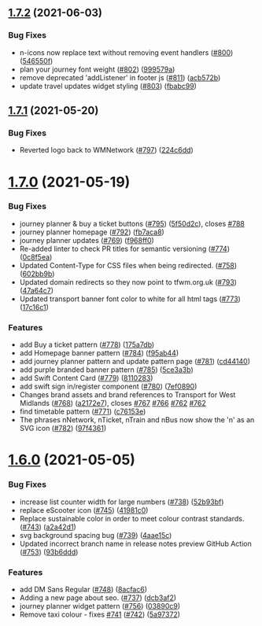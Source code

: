 ## [1.7.2](https://github.com/wmcadigital/wmn-design-system/compare/v1.7.1...v1.7.2) (2021-06-03)


### Bug Fixes

* n-icons now replace text without removing event handlers ([#800](https://github.com/wmcadigital/wmn-design-system/issues/800)) ([546550f](https://github.com/wmcadigital/wmn-design-system/commit/546550f7d374b82a17689ea3cd3930d5e2b9616c))
* plan your journey font weight ([#802](https://github.com/wmcadigital/wmn-design-system/issues/802)) ([999579a](https://github.com/wmcadigital/wmn-design-system/commit/999579a82678bfc652d685605ffb4a0545e2c8b6))
* remove deprecated 'addListener' in footer js ([#811](https://github.com/wmcadigital/wmn-design-system/issues/811)) ([acb572b](https://github.com/wmcadigital/wmn-design-system/commit/acb572bc36cac9488d9e535d6e43d843d8e92a68))
* update travel updates widget styling ([#803](https://github.com/wmcadigital/wmn-design-system/issues/803)) ([fbabc99](https://github.com/wmcadigital/wmn-design-system/commit/fbabc992ed35b7eb3c1912d46bdd68b2eed34ace))

## [1.7.1](https://github.com/wmcadigital/wmn-design-system/compare/v1.7.0...v1.7.1) (2021-05-20)


### Bug Fixes

* Reverted logo back to WMNetwork ([#797](https://github.com/wmcadigital/wmn-design-system/issues/797)) ([224c6dd](https://github.com/wmcadigital/wmn-design-system/commit/224c6dde04fafbe3a10802dc4a743f1e9b2b14f4))

# [1.7.0](https://github.com/wmcadigital/wmn-design-system/compare/v1.6.0...v1.7.0) (2021-05-19)


### Bug Fixes

* journey planner & buy a ticket buttons ([#795](https://github.com/wmcadigital/wmn-design-system/issues/795)) ([5f50d2c](https://github.com/wmcadigital/wmn-design-system/commit/5f50d2cb8b44976c51b2893b7d333ee4a08c5229)), closes [#788](https://github.com/wmcadigital/wmn-design-system/issues/788)
* journey planner homepage ([#792](https://github.com/wmcadigital/wmn-design-system/issues/792)) ([fb7aca8](https://github.com/wmcadigital/wmn-design-system/commit/fb7aca89f2063c38d0619fefa3e1f501ebf3a896))
* journey planner updates ([#769](https://github.com/wmcadigital/wmn-design-system/issues/769)) ([f968ff0](https://github.com/wmcadigital/wmn-design-system/commit/f968ff0380a2df2c1e1e455fc0b503728e4c7f0a))
* Re-added linter to check PR titles for semantic versioning ([#774](https://github.com/wmcadigital/wmn-design-system/issues/774)) ([0c8f5ea](https://github.com/wmcadigital/wmn-design-system/commit/0c8f5ea929f0316cafb8fe19541825e41fc9a05e))
* Updated Content-Type for CSS files when being redirected. ([#758](https://github.com/wmcadigital/wmn-design-system/issues/758)) ([602bb9b](https://github.com/wmcadigital/wmn-design-system/commit/602bb9b200fddd8921b9ab9dd2ffc226272f8dd7))
* Updated domain redirects so they now point to tfwm.org.uk ([#793](https://github.com/wmcadigital/wmn-design-system/issues/793)) ([47a64c7](https://github.com/wmcadigital/wmn-design-system/commit/47a64c7fcd06ea0d2b7dfa0b51f75c866afb9260))
* Updated transport banner font color to white for all html tags ([#773](https://github.com/wmcadigital/wmn-design-system/issues/773)) ([17c16c1](https://github.com/wmcadigital/wmn-design-system/commit/17c16c1531fceba46a22b47386d16cb68e5e9299))


### Features

* add Buy a ticket pattern ([#778](https://github.com/wmcadigital/wmn-design-system/issues/778)) ([175a7db](https://github.com/wmcadigital/wmn-design-system/commit/175a7dbae690d21ebf0d7bb812eb9e2e38e699b3))
* add Homepage banner pattern ([#784](https://github.com/wmcadigital/wmn-design-system/issues/784)) ([f95ab44](https://github.com/wmcadigital/wmn-design-system/commit/f95ab44c1bac8d72ada58ead2a469c4d8978fe39))
* add journey planner pattern and update pattern page ([#781](https://github.com/wmcadigital/wmn-design-system/issues/781)) ([cd44140](https://github.com/wmcadigital/wmn-design-system/commit/cd441401f800a35e0d807b31af3624e442b9d1c4))
* add purple branded banner pattern ([#785](https://github.com/wmcadigital/wmn-design-system/issues/785)) ([5ce3a3b](https://github.com/wmcadigital/wmn-design-system/commit/5ce3a3b9023581aef2cdcdb9e84fa8bd7980a00a))
* add Swift Content Card ([#779](https://github.com/wmcadigital/wmn-design-system/issues/779)) ([8110283](https://github.com/wmcadigital/wmn-design-system/commit/811028373ccf011632422af2dfdd30e32219a09e))
* add swift sign in/register component ([#780](https://github.com/wmcadigital/wmn-design-system/issues/780)) ([7ef0890](https://github.com/wmcadigital/wmn-design-system/commit/7ef0890db4bd81d989dcf43bbee1b9b2d2ce88d1))
* Changes brand assets and brand references to Transport for West Midlands ([#768](https://github.com/wmcadigital/wmn-design-system/issues/768)) ([a2172e7](https://github.com/wmcadigital/wmn-design-system/commit/a2172e7852cef9737d86bbb30f14944b2bd46d80)), closes [#767](https://github.com/wmcadigital/wmn-design-system/issues/767) [#766](https://github.com/wmcadigital/wmn-design-system/issues/766) [#762](https://github.com/wmcadigital/wmn-design-system/issues/762) [#762](https://github.com/wmcadigital/wmn-design-system/issues/762)
* find timetable pattern ([#771](https://github.com/wmcadigital/wmn-design-system/issues/771)) ([c76153e](https://github.com/wmcadigital/wmn-design-system/commit/c76153e3c417c012e13841030950a508d3024186))
* The phrases nNetwork, nTicket, nTrain and nBus now show the 'n' as an SVG icon ([#782](https://github.com/wmcadigital/wmn-design-system/issues/782)) ([97f4361](https://github.com/wmcadigital/wmn-design-system/commit/97f4361f24fb27f09375b64da069d65864b4413e))

# [1.6.0](https://github.com/wmcadigital/wmn-design-system/compare/v1.5.0...v1.6.0) (2021-05-05)


### Bug Fixes

* increase list counter width for large numbers ([#738](https://github.com/wmcadigital/wmn-design-system/issues/738)) ([52b93bf](https://github.com/wmcadigital/wmn-design-system/commit/52b93bfa95d393a9f3db1468a63bc55346959561))
* replace eScooter icon ([#745](https://github.com/wmcadigital/wmn-design-system/issues/745)) ([41981c0](https://github.com/wmcadigital/wmn-design-system/commit/41981c0db842c3b56c5c8ccae2f8c1901b76b2d8))
* Replace sustainable color in order to meet colour contrast standards. ([#743](https://github.com/wmcadigital/wmn-design-system/issues/743)) ([a2a42d1](https://github.com/wmcadigital/wmn-design-system/commit/a2a42d158837564820b2b0f372b70cf245999d42))
* svg background spacing bug ([#739](https://github.com/wmcadigital/wmn-design-system/issues/739)) ([4aae15c](https://github.com/wmcadigital/wmn-design-system/commit/4aae15c6e8e52d1b8a8dfcdb019d8b61bc3aac52))
* Updated incorrect branch name in release notes preview GitHub Action ([#753](https://github.com/wmcadigital/wmn-design-system/issues/753)) ([93b6ddd](https://github.com/wmcadigital/wmn-design-system/commit/93b6ddd5adfc1749f0cca466b1c011f7c9d08810))


### Features

* add DM Sans Regular ([#748](https://github.com/wmcadigital/wmn-design-system/issues/748)) ([8acfac6](https://github.com/wmcadigital/wmn-design-system/commit/8acfac6f35418ff5822fc34142185d54db4c0dac))
* Adding a new page about seo. ([#737](https://github.com/wmcadigital/wmn-design-system/issues/737)) ([dcb3af2](https://github.com/wmcadigital/wmn-design-system/commit/dcb3af2d6c60cb602a7c3ca71aa0ddcb37cf2967))
* journey planner widget pattern ([#756](https://github.com/wmcadigital/wmn-design-system/issues/756)) ([03890c9](https://github.com/wmcadigital/wmn-design-system/commit/03890c9d05cd43c7cbf68cd5ac25cc7824e398a6))
* Remove taxi colour - fixes [#741](https://github.com/wmcadigital/wmn-design-system/issues/741) ([#742](https://github.com/wmcadigital/wmn-design-system/issues/742)) ([5a97372](https://github.com/wmcadigital/wmn-design-system/commit/5a973721831156b9b0ee1aee71b6c1206fee6cef))
